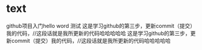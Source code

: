 # text
github项目入门hello word 测试
这是学习github的第三步，更新commit（提交）我的代码，//这段话就是我所更新的代码哈哈哈哈哈
这是学习github的第三步，更新commit（提交）我的代码，//这段话就是我所更新的代码哈哈哈哈哈
